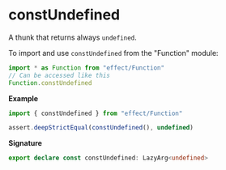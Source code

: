 # constUndefined

A thunk that returns always `undefined`.

To import and use `constUndefined` from the "Function" module:

```ts
import * as Function from "effect/Function"
// Can be accessed like this
Function.constUndefined
```

**Example**

```ts
import { constUndefined } from "effect/Function"

assert.deepStrictEqual(constUndefined(), undefined)
```

**Signature**

```ts
export declare const constUndefined: LazyArg<undefined>
```

